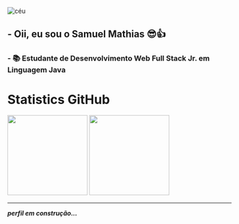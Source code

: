 ![céu](https://imgur.com/JpYkamp.png)

## - Oii, eu sou o Samuel Mathias 😎👍
### - 📚 Estudante de Desenvolvimento Web Full Stack Jr. em Linguagem Java

</div>

<h1> Statistics GitHub </h1>

<div>
<a href="https://github.com/samuelsaturn"> 
<img height="180em" src="https://github-readme-stats.vercel.app/api?username=samuelsaturn&show_icons=true&theme=dracula&include_all_commits=true&count_private=true"/></a>  
<img height="180em" src="https://github-readme-stats.vercel.app/api/top-langs/?username=samuelsaturn&layout=compact&langs_count=7&theme=dracula"/>

</div>
  
------
  
 
***perfil em construção...***




<!---
samuelsaturn/samuelsaturn is a ✨ special ✨ repository because its `README.md` (this file) appears on your GitHub profile.
You can click the Preview link to take a look at your changes.
--->
